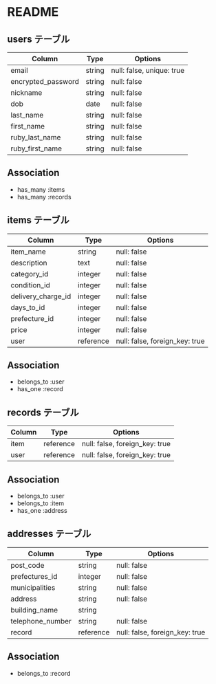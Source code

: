 # README

## users テーブル

| Column             | Type   | Options                       |
| ------------------ | ------ | ----------------------------- |
| email              | string | null: false, unique: true     |
| encrypted_password | string | null: false                   |
| nickname           | string | null: false                   |
| dob                | date   | null: false                   |
| last_name          | string | null: false                   |
| first_name         | string | null: false                   |
| ruby_last_name     | string | null: false                   |
| ruby_first_name    | string | null: false                   |

## Association

- has_many :items
- has_many :records

## items テーブル

| Column             | Type      | Options                        |
| ------------------ | --------- | ------------------------------ |
| item_name          | string    | null: false                    |
| description        | text      | null: false                    |
| category_id        | integer   | null: false                    |
| condition_id       | integer   | null: false                    |
| delivery_charge_id | integer   | null: false                    |
| days_to_id         | integer   | null: false                    |
| prefecture_id     | integer   | null: false                    |
| price              | integer   | null: false                    |
| user               | reference | null: false, foreign_key: true |

## Association

- belongs_to :user
- has_one :record

## records テーブル

| Column    | Type      | Options                        |
| --------- | --------- | ------------------------------ |
| item      | reference | null: false, foreign_key: true |
| user      | reference | null: false, foreign_key: true |

## Association

- belongs_to :user
- belongs_to :item
- has_one :address

## addresses テーブル

| Column           | Type      | Options                        |
| ---------------- | --------- | ------------------------------ |
| post_code        | string    | null: false                    |
| prefectures_id   | integer   | null: false                    |
| municipalities   | string    | null: false                    |
| address          | string    | null: false                    |
| building_name    | string    |                                |
| telephone_number | string    | null: false                    |
| record           | reference | null: false, foreign_key: true |

## Association

- belongs_to :record